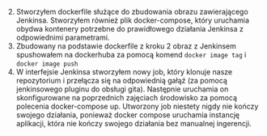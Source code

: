2. Stworzyłem dockerfile służące do zbudowania obrazu zawierającego Jenkinsa. Stworzyłem również plik docker-compose, który uruchamia obydwa kontenery potrzebne do prawidłowego działania Jenkinsa z odpowiednimi parametrami.
3. Zbudowany na podstawie dockerfile z kroku 2 obraz z Jenkinsem spushowałem na dockerhuba za pomocą komend `docker image tag` i `docker image push`
4. W interfejsie Jenkinsa stworzyłem nowy job, który klonuje nasze repozytorium i przełącza się na odpowiednią gałąź (za pomocą jenkinsowego pluginu do obsługi gita). Następnie uruchamia on skonfigurowane na poprzednich zajęciach środowisko za pomocą polecenia docker-compose up.
Utworzony job niestety nigdy nie kończy swojego działania, ponieważ docker compose uruchamia instancję aplikacji, która nie kończy swojego działania bez manualnej ingerencji.
